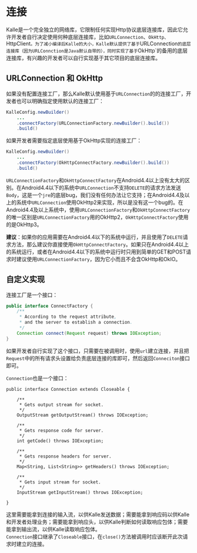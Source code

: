 # 连接

Kalle是一个完全独立的网络库，它限制任何实现Http协议底层连接库，因此它允许开发者自行决定使用何种底层连接库，比如`URLConnection`、`OkHttp、`HttpClient`。为了减小编译后Kalle的大小，Kalle默认提供了基于`URLConnection`的底层连接库（因为URLConnction是Java默认自带的），同时实现了基于`OkHttp`的备用的底层连接库，有兴趣的开发者可以自行实现基于其它项目的底层连接库。

## URLConnection 和 OkHttp
如果没有配置连接工厂，那么Kalle默认使用基于`URLConnection`的的连接工厂，开发者也可以明确指定使用默认的连接工厂：
```java
KalleConfig.newBuilder()
    ...
    .connectFactory(URLConnectionFactory.newBuilder().build())
    .build()
```

如果开发者需要指定底层使用基于OkHttp实现的连接工厂：
```java
KalleConfig.newBuilder()
    ...
    .connectFactory(OkHttpConnectFactory.newBuilder().build())
    .build()
```

`URLConnectionFactory`和`OkHttpConnectFactory`在Android4.4以上没有太大的区别。在Android4.4以下的系统中`URLConnection`不支持`DELETE`的请求方法发送`Body`，这是一个`jre`的底层bug，我们没有任何办法让它支持；在Android4.4及以上的系统中`URLConnection`使用OkHttp2来实现，所以是没有这一个bug的。在Android4.4及以上系统中，使用`URLConnectionFactory`和`OkHttpConnectFactory`的唯一区别是`URLConnectionFactory`用的OkHttp2，`OkHttpConnectFactory`使用的是OkHttp3。  

**建议**：如果你的应用需要在Android4.4以下的系统中运行，并且使用了`DELETE`请求方法，那么建议你直接使用`OkHttpConnectFactory`。如果只在Android4.4以上的系统运行，或者在Android4.4以下的系统中运行时只用到简单的GET和POST请求时建议使用`URLConnectionFactory`，因为它小而且不会含OkHttp和OkIO。

## 自定义实现
连接工厂是一个接口：
```java
public interface ConnectFactory {
    /**
     * According to the request attribute,
     * and the server to establish a connection.
     */
    Connection connect(Request request) throws IOException;
}
```

如果开发者自行实现了这个接口，只需要在被调用时，使用`url`建立连接，并且把`Request`中的所有请求头设置给负责底层连接的库即可，然后返回`Conneciton`接口即可。

`Connection`也是一个接口：
```
public interface Connection extends Closeable {

    /**
     * Gets output stream for socket.
     */
    OutputStream getOutputStream() throws IOException;

    /**
     * Gets response code for server.
     */
    int getCode() throws IOException;

    /**
     * Gets response headers for server.
     */
    Map<String, List<String>> getHeaders() throws IOException;

    /**
     * Gets input stream for socket.
     */
    InputStream getInputStream() throws IOException;

}
```

这里需要能拿到连接的输入流，以供Kalle发送数据；需要能拿到响应码以供Kalle和开发者处理业务；需要能拿到响应头，以供Kalle判断如何读取响应包体；需要能拿到输出流，以供Kalle读取响应包体。  
`Connection`接口继承了`Closeable`接口，在`close()`方法被调用时应该断开此次请求时建立的连接。